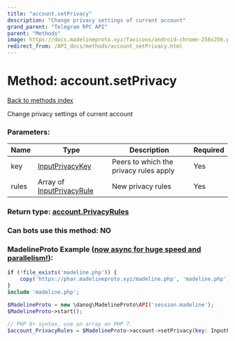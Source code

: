 ```yaml
---
title: "account.setPrivacy"
description: "Change privacy settings of current account"
grand_parent: "Telegram RPC API"
parent: "Methods"
image: https://docs.madelineproto.xyz/favicons/android-chrome-256x256.png
redirect_from: /API_docs/methods/account_setPrivacy.html
---
```

# Method: account.setPrivacy
[Back to methods index](index.html)



Change privacy settings of current account

### Parameters:

| Name     |    Type       | Description | Required |
|----------|---------------|-------------|----------|
|key|[InputPrivacyKey](/API_docs/types/InputPrivacyKey.html) | Peers to which the privacy rules apply | Yes|
|rules|Array of [InputPrivacyRule](/API_docs/types/InputPrivacyRule.html) | New privacy rules | Yes|


### Return type: [account.PrivacyRules](/API_docs/types/account.PrivacyRules.html)

### Can bots use this method: **NO**


### MadelineProto Example ([now async for huge speed and parallelism!](https://docs.madelineproto.xyz/docs/ASYNC.html)):


```php
if (!file_exists('madeline.php')) {
    copy('https://phar.madelineproto.xyz/madeline.php', 'madeline.php');
}
include 'madeline.php';

$MadelineProto = new \danog\MadelineProto\API('session.madeline');
$MadelineProto->start();

// PHP 8+ syntax, use an array on PHP 7.
$account_PrivacyRules = $MadelineProto->account->setPrivacy(key: InputPrivacyKey, rules: [InputPrivacyRule, InputPrivacyRule], );
```

